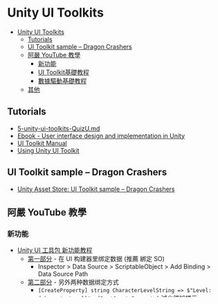# Unity UI Toolkits

<!-- TOC -->
* [Unity UI Toolkits](#unity-ui-toolkits)
  * [Tutorials](#tutorials)
  * [UI Toolkit sample – Dragon Crashers](#ui-toolkit-sample--dragon-crashers)
  * [阿嚴 YouTube 教學](#阿嚴-youtube-教學)
    * [新功能](#新功能)
    * [UI Toolkit基礎教程](#ui-toolkit基礎教程)
    * [數據驅動基礎教程](#數據驅動基礎教程)
  * [其他](#其他)
<!-- TOC -->

## Tutorials

- [5-unity-ui-toolkits-QuizU.md](5-unity-ui-toolkits-QuizU.md)
- [Ebook - User interface design and implementation in Unity](https://unity.com/resources/user-interface-design-and-implementation-in-unity)
- [UI Toolkit Manual](https://docs.unity3d.com/6000.0/Documentation/Manual/UIElements.html)
- [Using Unity UI Toolkit](https://www.youtube.com/watch?v=pqSwaqJmYwk&list=PL5domiITryHhlCKPSpiGuUt_kQg0nk3Of&index=5)

## UI Toolkit sample – Dragon Crashers

- [Unity Asset Store: UI Toolkit sample – Dragon Crashers](https://assetstore.unity.com/packages/essentials/tutorial-projects/dragon-crashers-ui-toolkit-sample-project-231178)

## 阿嚴 YouTube 教學

### 新功能

- [Unity UI 工具包 新功能教程](https://ryanxudev.github.io/#tutorials)
  - [第一部分](https://www.youtube.com/watch?v=cbQJq_O3ZEo) - 在 UI 构建器里绑定数据 (推薦 綁定 SO)
    - Inspector > Data Source > ScriptableObject > Add Binding > Data Source Path
  - [第二部分](https://www.youtube.com/watch?v=eBda493MQHo) - 另外两种数据绑定方式
    - `[CreateProperty] string CharacterLevelString => $"Level: {characterLevel}";`; `[DontCreateProperty]` 減少錯誤標示
    - [BindingMode](https://docs.unity3d.com/6000.0/Documentation/Manual/UIE-runtime-binding-mode-update.html)
      - TwoWay: 洗點. UI data 互相影響
      - ToSource: UI 改 data. 如 音量滑動條
      - ToTarget: 最常用. 當 data 有變動時, 單向改變 UI 顯示
      - ToTargetOnce: UI 只更新一次. 如成就 UI
    - 第二種方法: 直接改 UXML (效果同 Unity 操作)
    - 第三種方法: 用 C# 寫 data binding. 比較複雜/靈活需要彈性時. runtime 才會顯示
  - [第三部分](https://www.youtube.com/watch?v=Z9AVTt4zZck) - 更简便地创建自定义控件
    - 自訂血條

### UI Toolkit基礎教程

- [Script template](https://www.youtube.com/watch?v=uh9bDTX9T5E)
  - UnityInstallPath/Editor/Data/Resources/ScriptTemplates/*.txt
  - Assets > ScriptTemplates
- [UI Toolkit基礎教程 Part 1 | 如何使用UI Toolkit | UI工具包 | JRPG 教程項目前置](https://www.youtube.com/watch?v=CfQL0cI-zPc)
  - UI Toolkit > UGUI: [各有擅場](https://docs.unity3d.com/2022.2/Documentation/Manual/UIElements.html)
  - UGUI: GameObject based, prefab workflow
  - Window > UIToolkit > UI Builder or Assets > Data > UIDocuments > UXML(Content), USS(Style), Behavior(C#)
  - Screen Overlay UI: 像是手機/網頁 box model (FlexBox)
- [Part 2 | UI的布局和樣式](https://www.youtube.com/watch?v=wZP47DZcAzM)
  - Layout, Container(Panel); Flex basis (25%) / grow (1), background, border, Margin/Padding, Text
- 配色: [FlatColors](https://flatuicolors.com/), [Colors](https://coolors.co/palettes/trending)
- [Part 3 | 為什麽我們應該學習並使用UI Toolkit](https://www.youtube.com/watch?v=PimLImYQFz0)
  - Panel: sort order, scale mode, reference resolution; source asset => UXML
  - Data binding: `getComponent<UIDocument>().rootVisualElement`
  - 高性能, 高適用性

### 數據驅動基礎教程

- [UI Toolkit - UQuery | 如何查找UI元素 | 數據驅動基礎教程 Part 1](https://www.youtube.com/watch?v=DOn8P5Fg0gg)
  - 找所有: `rootVisualElement.Query<Label>("").ForEach(object => object.text = "name")`
  - 找第一個: `rootVisualElement.Q<Label>("").ForEach(object => object.text = "name")`
  - Texture2D
- [UI Toolkit - Custom Controls | 自定義UI元素 | 角色數據類 | 數據驅動基礎教程 Part 2](https://www.youtube.com/watch?v=a0EbiuDE3nI)
- [UI Toolkit - Data Binding | 数据驱动基础教程 Part 3](https://www.youtube.com/watch?v=SRqwuwc_o0E)
- [使用Excel等製表工具簡化數據輸入 | 數據驅動基礎教程 Part 4](https://www.youtube.com/watch?v=b90awFcUJ60)
- [數據輸出 | UI Toolkit Manipulator & Events System | 數據驅動基礎教程 Part 5](https://www.youtube.com/watch?v=11zqHk6kbhE)

## 其他

- [使用Rule Tiles（规则瓦片）快速创建游戏场景](https://www.youtube.com/watch?v=LWTjXPBJ1Us)

